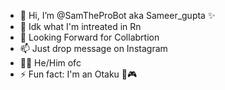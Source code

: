 - 👋 Hi, I’m @SamTheProBot aka Sameer_gupta ✨
- 🌱 Idk what I'm intreated in Rn
- 💞️ Looking Forward for Collabrtion
- 📫 Just drop message on Instagram
- 💁🏻 He/Him ofc
- ⚡ Fun fact: I'm an Otaku 🗾🎮

<!---
SamTheProBot/SamTheProBot is a ✨ special ✨ repository because its `README.md` (this file) appears on your GitHub profile.
You can click the Preview link to take a look at your changes.
--->
